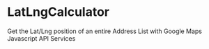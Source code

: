 LatLngCalculator
================

Get the Lat/Lng position of an entire Address List with Google Maps Javascript API Services
